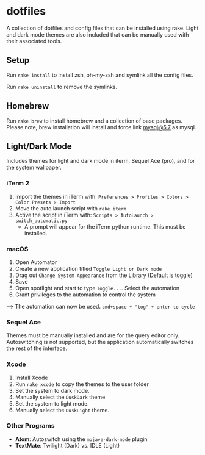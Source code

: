 # dotfiles

A collection of dotfiles and config files that can be installed using rake.
Light and dark mode themes are also included that can be manually used with
their associated tools.

## Setup

Run `rake install` to install zsh, oh-my-zsh and symlink all the config files.

Run `rake uninstall` to remove the symlinks.

## Homebrew

Run `rake brew` to install homebrew and a collection of base packages. Please note,
brew installation will install and force link mysql@5.7 as mysql.

## Light/Dark Mode

Includes themes for light and dark mode in iterm, Sequel Ace (pro), and for the
system wallpaper.

### iTerm 2

1. Import the themes in iTerm with: `Preferences > Profiles > Colors > Color Presets > Import`
1. Move the auto launch script with `rake iterm`
1. Active the script in iTerm with: `Scripts > AutoLaunch > switch_automatic.py`
    * A prompt will appear for the iTerm python runtime. This must be installed.

### macOS

1. Open Automator
1. Create a new application titled `Toggle Light or Dark mode`
1. Drag out `Change System Appearance` from the Library (Default is toggle)
1. Save
1. Open spotlight and start to type `Toggle...`. Select the automation
1. Grant privileges to the automation to control the system

--> The automation can now be used. `cmd+space + "tog" + enter to cycle`

### Sequel Ace

Themes must be manually installed and are for the query editor only.
Autoswitching is not supported, but the application automatically switches
the rest of the interface.

### Xcode

1. Install Xcode
1. Run `rake xcode` to copy the themes to the user folder
1. Set the system to dark mode.
1. Manually select the `DuskDark` theme
1. Set the system to light mode.
1. Manually select the `DuskLight` theme.

### Other Programs

* **Atom**: Autoswitch using the `mojave-dark-mode` plugin
* **TextMate**: Twilight (Dark) vs. IDLE (Light)
